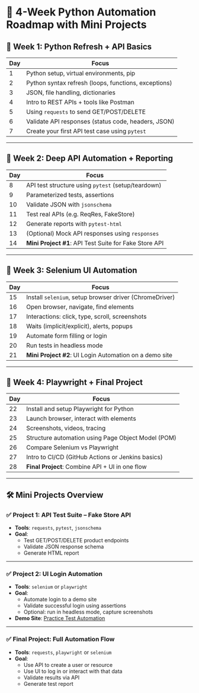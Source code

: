 # 🐍 4-Week Python Automation Roadmap with Mini Projects

## 📅 Week 1: Python Refresh + API Basics

| Day | Focus |
|-----|-------|
| 1   | Python setup, virtual environments, pip |
| 2   | Python syntax refresh (loops, functions, exceptions) |
| 3   | JSON, file handling, dictionaries |
| 4   | Intro to REST APIs + tools like Postman |
| 5   | Using `requests` to send GET/POST/DELETE |
| 6   | Validate API responses (status code, headers, JSON) |
| 7   | Create your first API test case using `pytest` |

---

## 📅 Week 2: Deep API Automation + Reporting

| Day | Focus |
|-----|-------|
| 8   | API test structure using `pytest` (setup/teardown) |
| 9   | Parameterized tests, assertions |
| 10  | Validate JSON with `jsonschema` |
| 11  | Test real APIs (e.g. ReqRes, FakeStore) |
| 12  | Generate reports with `pytest-html` |
| 13  | (Optional) Mock API responses using `responses` |
| 14  | **Mini Project #1**: API Test Suite for Fake Store API |

---

## 📅 Week 3: Selenium UI Automation

| Day | Focus |
|-----|-------|
| 15  | Install `selenium`, setup browser driver (ChromeDriver) |
| 16  | Open browser, navigate, find elements |
| 17  | Interactions: click, type, scroll, screenshots |
| 18  | Waits (implicit/explicit), alerts, popups |
| 19  | Automate form filling or login |
| 20  | Run tests in headless mode |
| 21  | **Mini Project #2**: UI Login Automation on a demo site |

---

## 📅 Week 4: Playwright + Final Project

| Day | Focus |
|-----|-------|
| 22  | Install and setup Playwright for Python |
| 23  | Launch browser, interact with elements |
| 24  | Screenshots, videos, tracing |
| 25  | Structure automation using Page Object Model (POM) |
| 26  | Compare Selenium vs Playwright |
| 27  | Intro to CI/CD (GitHub Actions or Jenkins basics) |
| 28  | **Final Project**: Combine API + UI in one flow |

---

## 🛠️ Mini Projects Overview

### ✅ Project 1: API Test Suite – Fake Store API

- **Tools**: `requests`, `pytest`, `jsonschema`
- **Goal**:
  - Test GET/POST/DELETE product endpoints
  - Validate JSON response schema
  - Generate HTML report

---

### ✅ Project 2: UI Login Automation

- **Tools**: `selenium` or `playwright`
- **Goal**:
  - Automate login to a demo site
  - Validate successful login using assertions
  - Optional: run in headless mode, capture screenshots
- **Demo Site**: [Practice Test Automation](https://practicetestautomation.com/practice-test-login/)

---

### ✅ Final Project: Full Automation Flow

- **Tools**: `requests`, `playwright` or `selenium`
- **Goal**:
  - Use API to create a user or resource
  - Use UI to log in or interact with that data
  - Validate results via API
  - Generate test report
